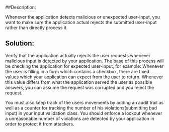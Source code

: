 ##Description:

Whenever the application detects malicious or unexpected user-input, you want to make sure
the application actual rejects the submitted user-input rather than directly process it.

## Solution:

Verify that the application actually rejects the user requests whenever malicious input
is detected by your application. The base of this process will be checking the application
for expected user-input, for example: Whenever the user is filling in a form which
contains a checkbox, there are fixed values which your application can expect from
the user to return. Whenever this value differs from what the application served the user
as possible answers, you can assume the request was corrupted and you reject the request.

You must also keep track of the users movements by adding an audit trail as well as a
counter for tracking the number of his violations(submitting bad input) in your input
validation class. You should enforce a lockout whenever a unreasonable number of
violations are detected by your application in order to protect it from attackers.

